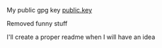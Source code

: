My public gpg key [public.key](https://raw.githubusercontent.com/M2rsh/M2rsh/main/PUBLIC.key)

Removed funny stuff

I'll create a proper readme when I will have an idea
